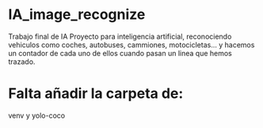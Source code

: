 # IA_image_recognize
Trabajo final de IA
Proyecto para inteligencia artificial, reconociendo vehiculos como coches, autobuses, cammiones, motocicletas... 
y hacemos un contador de cada uno de ellos cuando pasan un linea que hemos trazado.

# Falta añadir la carpeta de: 
venv y yolo-coco
